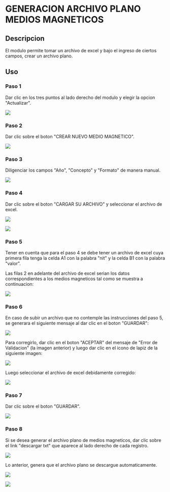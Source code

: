 # GENERACION ARCHIVO PLANO MEDIOS MAGNETICOS

## Descripcion

El modulo permite tomar un archivo de excel y bajo el ingreso de ciertos campos, crear un archivo plano.

## Uso

### Paso 1

Dar clic en los tres puntos al lado derecho del modulo y elegir la opcion 
"Actualizar".

![](/img/img_1.PNG)

### Paso 2

Dar clic sobre el boton "CREAR NUEVO MEDIO MAGNETICO".

![](/img/img_2.PNG)


### Paso 3

Diligenciar los campos "Año", "Concepto" y "Formato" de manera manual.

![](/img/img_3.PNG)

### Paso 4

Dar clic sobre el boton "CARGAR SU ARCHIVO" y seleccionar el archivo de excel.

![](/img/img_4.PNG)

![](/img/img_6.PNG)


### Paso 5

Tener en cuenta que para el paso 4 se debe tener un archivo de excel cuya primera fila tenga la celda A1 con la palabra "nit" y la celda B1 con la palabra "valor". 

Las filas 2 en adelante del archivo de excel serian los datos correspondientes a los medios magneticos tal como se muestra a continuacion:

![](/img/img_5.PNG)

### Paso 6

En caso de subir un archivo que no contemple las instrucciones del paso 5, se generara el siguiente mensaje al dar clic en el boton "GUARDAR":

![](/img/img_7.PNG)

Para corregirlo, dar clic en el boton "ACEPTAR" del mensaje de "Error de Validacion" (la imagen anterior) y luego dar clic en el icono de lapiz de la siguiente imagen:

![](/img/img_8.PNG)

Luego seleccionar el archivo de excel debidamente corregido:

![](/img/img_6.PNG)

### Paso 7

Dar clic sobre el boton "GUARDAR".

![](/img/img_9.PNG)


### Paso 8

Si se desea generar el archivo plano de medios magneticos, dar clic sobre el link "descargar txt" que aparece al lado derecho de cada registro.

![](/img/img_10.PNG)

Lo anterior, genera que el archivo plano se descargue automaticamente.

![](/img/img_11.PNG)

![](/img/img_12.PNG)